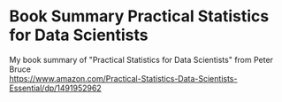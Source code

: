 # Book Summary Practical Statistics for Data Scientists
My book summary of "Practical Statistics for Data Scientists" from Peter Bruce  
https://www.amazon.com/Practical-Statistics-Data-Scientists-Essential/dp/1491952962

